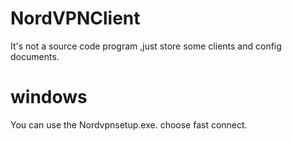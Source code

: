# NordVPNClient
It's not a source code program ,just  store some clients and config documents.

# windows
You can use the Nordvpnsetup.exe. choose fast connect.
